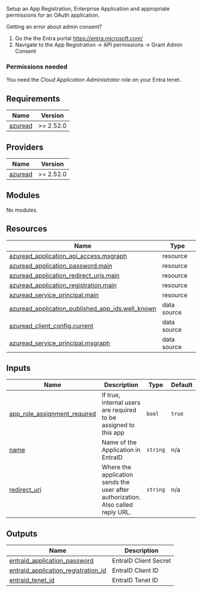 Setup an App Registration, Enterprise Application and appropriate permissions for an OAuth application.

Getting an error about admin consent? 
1. Go the the Entra portal https://entra.microsoft.com/
2. Navigate to the App Registration -> API permissions -> Grant Admin Consent

### Permissions needed
You need the *Cloud Application Administrator* role on your Entra tenet.

<!-- BEGIN_TF_DOCS -->
## Requirements

| Name | Version |
|------|---------|
| <a name="requirement_azuread"></a> [azuread](#requirement\_azuread) | >= 2.52.0 |

## Providers

| Name | Version |
|------|---------|
| <a name="provider_azuread"></a> [azuread](#provider\_azuread) | >= 2.52.0 |

## Modules

No modules.

## Resources

| Name | Type |
|------|------|
| [azuread_application_api_access.msgraph](https://registry.terraform.io/providers/hashicorp/azuread/latest/docs/resources/application_api_access) | resource |
| [azuread_application_password.main](https://registry.terraform.io/providers/hashicorp/azuread/latest/docs/resources/application_password) | resource |
| [azuread_application_redirect_uris.main](https://registry.terraform.io/providers/hashicorp/azuread/latest/docs/resources/application_redirect_uris) | resource |
| [azuread_application_registration.main](https://registry.terraform.io/providers/hashicorp/azuread/latest/docs/resources/application_registration) | resource |
| [azuread_service_principal.main](https://registry.terraform.io/providers/hashicorp/azuread/latest/docs/resources/service_principal) | resource |
| [azuread_application_published_app_ids.well_known](https://registry.terraform.io/providers/hashicorp/azuread/latest/docs/data-sources/application_published_app_ids) | data source |
| [azuread_client_config.current](https://registry.terraform.io/providers/hashicorp/azuread/latest/docs/data-sources/client_config) | data source |
| [azuread_service_principal.msgraph](https://registry.terraform.io/providers/hashicorp/azuread/latest/docs/data-sources/service_principal) | data source |

## Inputs

| Name | Description | Type | Default | Required |
|------|-------------|------|---------|:--------:|
| <a name="input_app_role_assignment_required"></a> [app\_role\_assignment\_required](#input\_app\_role\_assignment\_required) | If true, internal users are required to be assigned to this app | `bool` | `true` | no |
| <a name="input_name"></a> [name](#input\_name) | Name of the Application in EntraID | `string` | n/a | yes |
| <a name="input_redirect_uri"></a> [redirect\_uri](#input\_redirect\_uri) | Where the application sends the user after authorization. Also called reply URL. | `string` | n/a | yes |

## Outputs

| Name | Description |
|------|-------------|
| <a name="output_entraid_application_password"></a> [entraid\_application\_password](#output\_entraid\_application\_password) | EntraID Client Secret |
| <a name="output_entraid_application_registration_id"></a> [entraid\_application\_registration\_id](#output\_entraid\_application\_registration\_id) | EntraID Client ID |
| <a name="output_entraid_tenet_id"></a> [entraid\_tenet\_id](#output\_entraid\_tenet\_id) | EntraID Tenet ID |
<!-- END_TF_DOCS -->